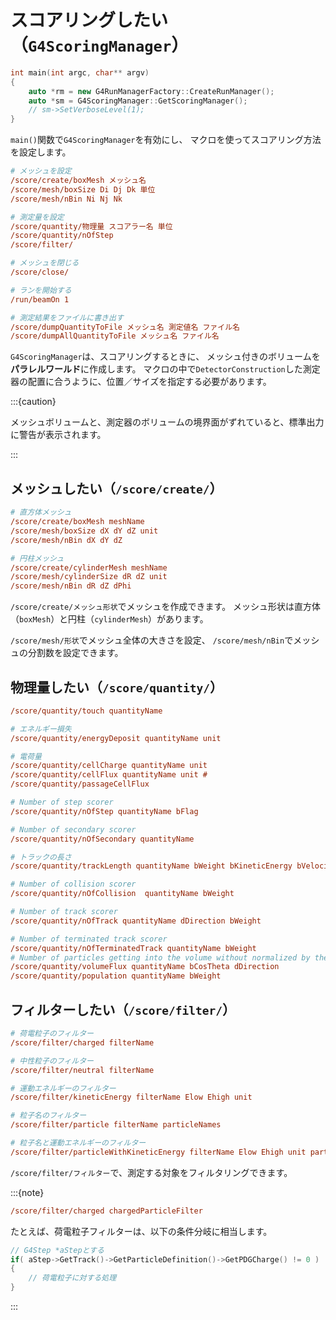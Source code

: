 # スコアリングしたい（``G4ScoringManager``）

```cpp
int main(int argc, char** argv)
{
    auto *rm = new G4RunManagerFactory::CreateRunManager();
    auto *sm = G4ScoringManager::GetScoringManager();
    // sm->SetVerboseLevel(1);
}
```

``main()``関数で``G4ScoringManager``を有効にし、
マクロを使ってスコアリング方法を設定します。

```cfg
# メッシュを設定
/score/create/boxMesh メッシュ名
/score/mesh/boxSize Di Dj Dk 単位
/score/mesh/nBin Ni Nj Nk

# 測定量を設定
/score/quantity/物理量 スコアラー名 単位
/score/quantity/nOfStep
/score/filter/

# メッシュを閉じる
/score/close/

# ランを開始する
/run/beamOn 1

# 測定結果をファイルに書き出す
/score/dumpQuantityToFile メッシュ名 測定値名 ファイル名
/score/dumpAllQuantityToFile メッシュ名 ファイル名
```

``G4ScoringManager``は、スコアリングするときに、
メッシュ付きのボリュームを**パラレルワールド**に作成します。
マクロの中で``DetectorConstruction``した測定器の配置に合うように、位置／サイズを指定する必要があります。

:::{caution}

メッシュボリュームと、測定器のボリュームの境界面がずれていると、標準出力に警告が表示されます。

:::

## メッシュしたい（``/score/create/``）

```cfg
# 直方体メッシュ
/score/create/boxMesh meshName
/score/mesh/boxSize dX dY dZ unit
/score/mesh/nBin dX dY dZ

# 円柱メッシュ
/score/create/cylinderMesh meshName
/score/mesh/cylinderSize dR dZ unit
/score/mesh/nBin dR dZ dPhi
```

``/score/create/メッシュ形状``でメッシュを作成できます。
メッシュ形状は直方体（``boxMesh``）と円柱（``cylinderMesh``）があります。

``/score/mesh/形状``でメッシュ全体の大きさを設定、
``/score/mesh/nBin``でメッシュの分割数を設定できます。

## 物理量したい（``/score/quantity/``）

```cfg
/score/quantity/touch quantityName

# エネルギー損失
/score/quantity/energyDeposit quantityName unit

# 電荷量
/score/quantity/cellCharge quantityName unit
/score/quantity/cellFlux quantityName unit #
/score/quantity/passageCellFlux

# Number of step scorer
/score/quantity/nOfStep quantityName bFlag

# Number of secondary scorer
/score/quantity/nOfSecondary quantityName

# トラックの長さ
/score/quantity/trackLength quantityName bWeight bKineticEnergy bVelocity unit

# Number of collision scorer
/score/quantity/nOfCollision  quantityName bWeight

# Number of track scorer
/score/quantity/nOfTrack quantityName dDirection bWeight

# Number of terminated track scorer
/score/quantity/nOfTerminatedTrack quantityName bWeight
# Number of particles getting into the volume without normalized by the surface area
/score/quantity/volumeFlux quantityName bCosTheta dDirection
/score/quantity/population quantityName bWeight
```

## フィルターしたい（``/score/filter/``）

```cfg
# 荷電粒子のフィルター
/score/filter/charged filterName

# 中性粒子のフィルター
/score/filter/neutral filterName

# 運動エネルギーのフィルター
/score/filter/kineticEnergy filterName Elow Ehigh unit

# 粒子名のフィルター
/score/filter/particle filterName particleNames

# 粒子名と運動エネルギーのフィルター
/score/filter/particleWithKineticEnergy filterName Elow Ehigh unit particleNames
```

``/score/filter/フィルター``で、測定する対象をフィルタリングできます。

:::{note}

```cfg
/score/filter/charged chargedParticleFilter
```

たとえば、荷電粒子フィルターは、以下の条件分岐に相当します。

```cpp
// G4Step *aStepとする
if( aStep->GetTrack()->GetParticleDefinition()->GetPDGCharge() != 0 )
{
    // 荷電粒子に対する処理
}
```


:::
